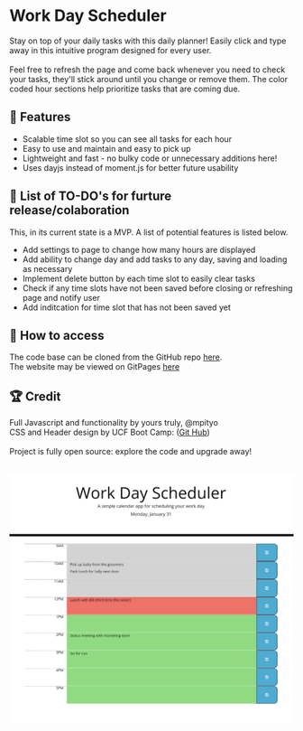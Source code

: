 # Work Day Scheduler
Stay on top of your daily tasks with this daily planner! Easily click and type away in this intuitive program designed for every user. 
<br><br>
Feel free to refresh the page and come back whenever you need to check your tasks, they'll stick around until you change or remove them. The color coded hour sections help prioritize tasks that are coming due.
<br>

## 📝 Features
 - Scalable time slot so you can see all tasks for each hour
 - Easy to use and maintain and easy to pick up
 - Lightweight and fast - no bulky code or unnecessary additions here!
 - Uses dayjs instead of moment.js for better future usability

## 🚧 List of TO-DO's for furture release/colaboration
This, in its current state is a MVP. A list of potential features is listed below.
 - Add settings to page to change how many hours are displayed
 - Add ability to change day and add tasks to any day, saving and loading as necessary
 - Implement delete button by each time slot to easily clear tasks
 - Check if any time slots have not been saved before closing or refreshing page and notify user
 - Add inditcation for time slot that has not been saved yet

## 🔑 How to access
The code base can be cloned from the GitHub repo [here](https://github.com/mpityo/Daily-Planner).
<br>
The website may be viewed on GitPages [here](https://mpityo.github.io/Daily-Planner/)
<br>

## 🏆 Credit
Full Javascript and functionality by yours truly, @mpityo
<br>
CSS and Header design by UCF Boot Camp: ([Git Hub](https://github.com/UCF-Coding-Boot-Camp/UCF-VIRT-BO-FSF-PT-12-2021-U-B))
<br>
<br>
Project is fully open source: explore the code and upgrade away!
<br>
<br>

![An hourly list of tasks color coded by if they have passed or not a](./assets/images/daily-planner-filled.png "Main page")